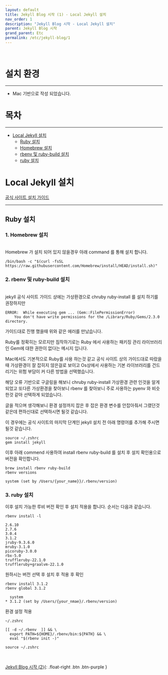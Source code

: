 ```yaml
---
layout: default
title: Jekyll Blog 시작 (1) - Local Jekyll 설치
nav_order: 1
description: "Jekyll Blog 시작 - Local Jekyll 설치"
parent: Jekyll Blog 시작
grand_parent: Etc
permalink: /etc/jekyll-blog/1
---
```


<br>

# 설치 환경

---
 - Mac 기반으로 작성 되었습니다.



# 목차

---
 - [Local Jekyll 설치](/etc/jekyll-blog/1#local-jekyll-설치)
      - [Ruby 설치](/etc/jekyll-blog/1#ruby-설치)
      - [Homebrew 설치](/etc/jekyll-blog/1#1-homebrew-설치)
      - [rbenv 및 ruby-build 설치](/etc/jekyll-blog/1#2-rbenv-및-ruby-build-설치)
      - [ruby 설치](/etc/jekyll-blog/1#3-ruby-설치)


# Local Jekyll 설치 
[공식 사이트 설치 가이드](https://jekyllrb.com/docs/installation/macos/)

---

## Ruby 설치

### 1. Homebrew 설치
<br>
Homebrew 가 설치 되어 있지 않을경우 아래 command 를 통해 설치 합니다.

~~~shell
/bin/bash -c "$(curl -fsSL https://raw.githubusercontent.com/Homebrew/install/HEAD/install.sh)"
~~~

### 2. rbenv 및 ruby-build 설치
<br>
jekyll 공식 사이트 가이드 상에는 가상환경으로 chruby ruby-install 를 설치 하기를 권장하지만

~~~shell
ERROR:  While executing gem ... (Gem::FilePermissionError)
    You don't have write permissions for the /Library/Ruby/Gems/2.3.0 directory.
~~~

가이드대로 진행 했을때 위와 같은 에러를 만났습니다.

Ruby를 정확히는 모르지만 짐작하기로는 Ruby 에서 사용하는 패키징 관리 라이브러리인 Gem에 대한 권한이 없다는 메시지 입니다.

Mac에서도 기본적으로 Ruby를 사용 하는것 같고 공식 사이트 상의 가이드대로 따랐을때 가상환경이 잘 잡히지 않은걸로 보이고 
Os상에서 사용하는 기본 라이브러리를 건드리기는 위험 부담이 커 다른 방법을 선택했습니다.

해당 오류 기반으로 구글링을 해보니 chruby ruby-install 가상환경 관련 인것을 알게되었고
또다른 가상환경을 찾아보니 rbenv 를 찾아보니 주로 사용하는 pyenv 와 비슷한것 같아 선택하게 되었습니다.

글을 적으며 생각해보니 환경 설정까지 잡은 후 잡은 환경 변수를 안잡아줘서 그랬던것 같은데 편하신대로 선택하시면 될것 같습니다.

이 경우에는 공식 사이트의 마지막 단계인 jekyll 설치 전 아래 명령어를 추가해 주시면 될것 같습니다.

~~~shell
source ~/.zshrc
gem install jekyll
~~~

이후 아래 commend 사용하여 install rbenv ruby-build 를 설치 후 설치 확인용으로 버전을 확인합니다.

~~~shell
brew install rbenv ruby-build
rbenv versions
~~~
~~~shell
system (set by /Users/{your_name}}/.rbenv/version)
~~~


### 3. ruby 설치
이후 설치 가능한 루비 버전 확인 후 설치 적용을 합니다.
순서는 다음과 같습니다.
~~~shell
rbenv install -l
~~~
~~~shell
2.6.10
2.7.6
3.0.4
3.1.2
jruby-9.3.6.0
mruby-3.1.0
picoruby-3.0.0
rbx-5.0
truffleruby-22.1.0
truffleruby+graalvm-22.1.0
~~~

원하시는 버전 선택 후 설치 후 적용 후 확인
~~~shell
rbenv install 3.1.2
rbenv global 3.1.2
~~~

~~~shell
  system
* 3.1.2 (set by /Users/{your_nmae}/.rbenv/version)
~~~

환경 설정 적용
~~~shell
~/.zshrc
~~~

~~~shell
[[ -d ~/.rbenv  ]] && \
  export PATH=${HOME}/.rbenv/bin:${PATH} && \
  eval "$(rbenv init -)"
~~~

~~~shell
source ~/.zshrc
~~~

<br>

[Jekyll Blog 시작 (2)](/etc/jekyll-blog/2){: .float-right .btn .btn-purple }

<br>
<br>
<br>